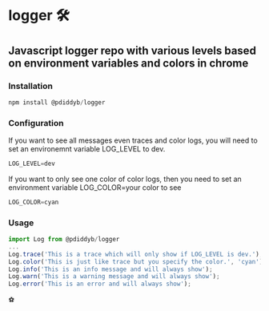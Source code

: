 # logger :hammer_and_wrench:

## Javascript logger repo with various levels based on environment variables and colors in chrome

### Installation

```javascript
npm install @pdiddyb/logger
```

### Configuration

If you want to see all messages even traces and color logs, you will need to set an environemnt variable LOG_LEVEL to dev.

```javascript
LOG_LEVEL=dev
```

If you want to only see one color of color logs, then you need to set an environment variable LOG_COLOR=your color to see

```javascript
LOG_COLOR=cyan
```

### Usage

```javascript
import Log from @pdiddyb/logger
...
Log.trace('This is a trace which will only show if LOG_LEVEL is dev.');
Log.color('This is just like trace but you specify the color.', 'cyan');
Log.info('This is an info message and will always show');
Log.warn('This is a warning message and will always show');
Log.error('This is an error and will always show');
```

:soccer:
